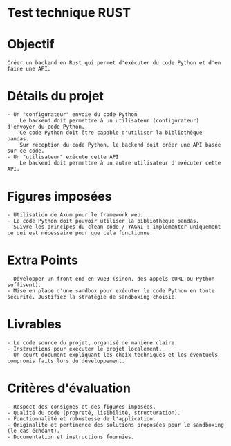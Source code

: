 # Test technique RUST

# Objectif
    Créer un backend en Rust qui permet d'exécuter du code Python et d'en faire une API.

# Détails du projet
    - Un "configurateur" envoie du code Python
        Le backend doit permettre à un utilisateur (configurateur) d'envoyer du code Python.
        Ce code Python doit être capable d'utiliser la bibliothèque pandas.
        Sur réception du code Python, le backend doit créer une API basée sur ce code.
    - Un "utilisateur" exécute cette API
        Le backend doit permettre à un autre utilisateur d'exécuter cette API.

# Figures imposées
    - Utilisation de Axum pour le framework web.
    - Le code Python doit pouvoir utiliser la bibliothèque pandas.
    - Suivre les principes du clean code / YAGNI : implémenter uniquement ce qui est nécessaire pour que cela fonctionne.

# Extra Points
    - Développer un front-end en Vue3 (sinon, des appels cURL ou Python suffisent).
    - Mise en place d'une sandbox pour exécuter le code Python en toute sécurité. Justifiez la stratégie de sandboxing choisie.

# Livrables
    - Le code source du projet, organisé de manière claire.
    - Instructions pour exécuter le projet localement.
    - Un court document expliquant les choix techniques et les éventuels compromis faits lors du développement.

# Critères d'évaluation
    - Respect des consignes et des figures imposées.
    - Qualité du code (propreté, lisibilité, structuration).
    - Fonctionnalité et robustesse de l'application.
    - Originalité et pertinence des solutions proposées pour le sandboxing (le cas échéant).
    - Documentation et instructions fournies.
